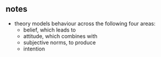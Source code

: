## notes
- theory models behaviour across the following four areas:
	- belief, which leads to
	- attitude, which combines with
	- subjective norms, to produce
	- intention